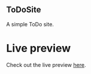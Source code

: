 ## ToDoSite

A simple ToDo site.

# Live preview
Check out the live preview [here](https://tharindulala.github.io/ToDoApp/).
